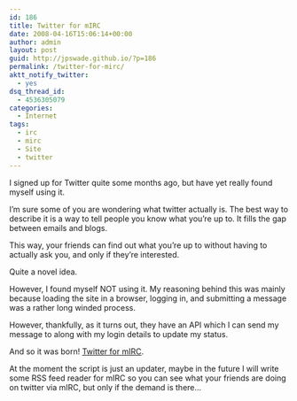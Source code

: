 ```yaml
---
id: 186
title: Twitter for mIRC
date: 2008-04-16T15:06:14+00:00
author: admin
layout: post
guid: http://jpswade.github.io/?p=186
permalink: /twitter-for-mirc/
aktt_notify_twitter:
  - yes
dsq_thread_id:
  - 4536305079
categories:
  - Internet
tags:
  - irc
  - mirc
  - Site
  - twitter
---
```

<p class="lead">
  I signed up for Twitter quite some months ago, but have yet really found myself using it.
</p>

I&#8217;m sure some of you are wondering what twitter actually is. The best way to describe it is a way to tell people you know what you&#8217;re up to. It fills the gap between emails and blogs.

This way, your friends can find out what you&#8217;re up to without having to actually ask you, and only if they&#8217;re interested.

Quite a novel idea.<!--more-->

However, I found myself NOT using it. My reasoning behind this was mainly because loading the site in a browser, logging in, and submitting a message was a rather long winded process.

However, thankfully, as it turns out, they have an API which I can send my message to along with my login details to update my status.

And so it was born! [Twitter for mIRC](http://hm2k.googlecode.com/svn/trunk/code/mirc/twitter.mrc).

At the moment the script is just an updater, maybe in the future I will write some RSS feed reader for mIRC so you can see what your friends are doing on twitter via mIRC, but only if the demand is there&#8230;